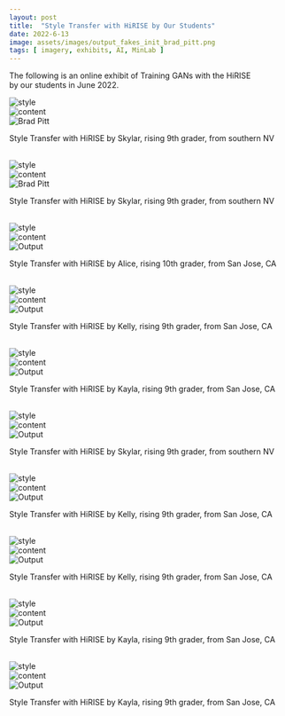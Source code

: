 ```yaml
---
layout: post
title:  "Style Transfer with HiRISE by Our Students"
date: 2022-6-13
image: assets/images/output_fakes_init_brad_pitt.png
tags: [ imagery, exhibits, AI, MinLab ]
---
```


The following is an online exhibit of Training GANs with the HiRISE  
by our students in June 2022.
<br>
<div class="row">
    <div class="col-md-4">
        <div><img src="/assets/images/fakes_init.png" class="img-fluid" alt="style" /></div>
    </div>
    <div class="col-md-4">
        <div><img src="/assets/images/brad_pitt.jpg" class="img-fluid" alt="content"></div>
    </div>
    <div class="col-md-4">
        <div><img src="/assets/images/output_fakes_init_brad_pitt.png" class="img-fluid" alt="Brad Pitt" /></div>
        <p>Style Transfer with HiRISE by Skylar, rising 9th grader, from southern NV</p>
        <br>
    </div>
    <div class="col-md-4">
        <div><img src="/assets/images/collage.jpg" class="img-fluid" alt="style" /></div>
    </div>
    <div class="col-md-4">
        <div><img src="/assets/images/brad_pitt.jpg" class="img-fluid" alt="content" /></div>
    </div>
    <div class="col-md-4">
        <div><img src="/assets/images/output_collage_brad_pitt.jpg" class="img-fluid" alt="Brad Pitt" /></div>
        <p>Style Transfer with HiRISE by Skylar, rising 9th grader, from southern NV</p>
        <br>
    </div>
    <div class="col-md-4">
        <div><img src="/assets/images/style_a.png" class="img-fluid" alt="style" /></div>
    </div>
    <div class="col-md-4">
        <div><img src="/assets/images/content_a.png" class="img-fluid" alt="content" /></div>
    </div>
    <div class="col-md-4">
        <div><img src="/assets/images/output_a.png" class="img-fluid" alt="Output" /></div>
        <p>Style Transfer with HiRISE by Alice, rising 10th grader, from San Jose, CA</p>
        <br>
    </div>
    <div class="col-md-4">
        <div><img src="/assets/images/kelly_style1.png" class="img-fluid" alt="style" /></div>
    </div>
    <div class="col-md-4">
        <div><img src="/assets/images/kelly_content1.png" class="img-fluid" alt="content" /></div>
    </div>
    <div class="col-md-4">
        <div><img src="/assets/images/kelly_output1.png" class="img-fluid" alt="Output" /></div>
        <p>Style Transfer with HiRISE by Kelly, rising 9th grader, from San Jose, CA</p>
        <br>
    </div>
    <div class="col-md-4">
        <div><img src="/assets/images/kayla_style1.png" class="img-fluid" alt="style" /></div>
    </div>
    <div class="col-md-4">
        <div><img src="/assets/images/kayla_content1.png" class="img-fluid" alt="content" /></div>
    </div>
    <div class="col-md-4">
        <div><img src="/assets/images/kayla_output1.png" class="img-fluid" alt="Output" /></div>
        <p>Style Transfer with HiRISE by Kayla, rising 9th grader, from San Jose, CA</p>
        <br>
    </div>
    <div class="col-md-4">
        <div><img src="/assets/images/skylar_style3.png" class="img-fluid" alt="style" /></div>
    </div>
    <div class="col-md-4">
        <div><img src="/assets/images/skylar_content3.jpg" class="img-fluid" alt="content" /></div>
    </div>
    <div class="col-md-4">
        <div><img src="/assets/images/skylar_output3.png" class="img-fluid" alt="Output" /></div>
        <p>Style Transfer with HiRISE by Skylar, rising 9th grader, from southern NV</p>
        <br>
    </div>
    <div class="col-md-4">
        <div><img src="/assets/images/kelly_style_bunny.png" class="img-fluid" alt="style" /></div>
    </div>
    <div class="col-md-4">
        <div><img src="/assets/images/kelly_content_bunny.png" class="img-fluid" alt="content" /></div>
    </div>
    <div class="col-md-4">
        <div><img src="/assets/images/kelly_output_bunny.png" class="img-fluid" alt="Output" /></div>
        <p>Style Transfer with HiRISE by Kelly, rising 9th grader, from San Jose, CA</p>
        <br>
    </div>
    <div class="col-md-4">
        <div><img src="/assets/images/kelly_style_hirise.png" class="img-fluid" alt="style" /></div>
    </div>
    <div class="col-md-4">
        <div><img src="/assets/images/kelly_content_bunny_hirise.png" class="img-fluid" alt="content" /></div>
    </div>
    <div class="col-md-4">
        <div><img src="/assets/images/kelly_output_bunny_hirise.png" class="img-fluid" alt="Output" /></div>
        <p>Style Transfer with HiRISE by Kelly, rising 9th grader, from San Jose, CA</p>
        <br>
    </div>
    <div class="col-md-4">
        <div><img src="/assets/images/kayla_style_hirise_wolf.png" class="img-fluid" alt="style" /></div>
    </div>
    <div class="col-md-4">
        <div><img src="/assets/images/kayla_content_wolf.png" class="img-fluid" alt="content" /></div>
    </div>
    <div class="col-md-4">
        <div><img src="/assets/images/kayla_output_hirise_wolf.png" class="img-fluid" alt="Output" /></div>
        <p>Style Transfer with HiRISE by Kayla, rising 9th grader, from San Jose, CA</p>
        <br>
    </div>
    <div class="col-md-4">
        <div><img src="/assets/images/kayla_style_hirise_dragon.png" class="img-fluid" alt="style" /></div>
    </div>
    <div class="col-md-4">
        <div><img src="/assets/images/kayla_content_dragon.png" class="img-fluid" alt="content" /></div>
    </div>
    <div class="col-md-4">
        <div><img src="/assets/images/kayla_output_dragon_hirise.png" class="img-fluid" alt="Output" /></div>
        <p>Style Transfer with HiRISE by Kayla, rising 9th grader, from San Jose, CA</p>
        <br>
    </div>
</div>
  
    

